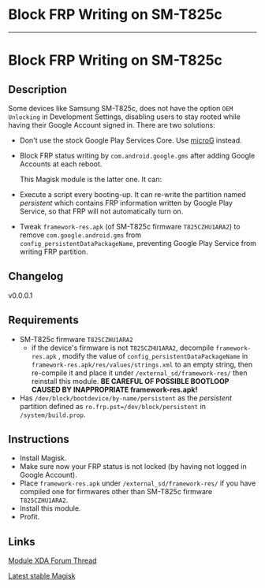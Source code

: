 # Block FRP Writing on SM-T825c

---
# **Block FRP Writing on SM-T825c**
## Description
Some devices like Samsung SM-T825c, does not have the option `OEM Unlocking` in Development Settings, disabling users to stay rooted while having their Google Account signed in. There are two solutions:

- Don't use the stock Google Play Services Core. Use [microG](https://microg.org/) instead.

- Block FRP status writing by `com.android.google.gms` after adding Google Accounts at each reboot.

  This Magisk module is the latter one. It can:

- Execute a script every booting-up. It can re-write the partition named *persistent* which contains FRP information written by Google Play Service, so that FRP will not automatically turn on.
- Tweak `framework-res.apk` (of SM-T825c firmware `T825CZHU1ARA2`) to remove `com.google.android.gms` from `config_persistentDataPackageName`, preventing Google Play Service from writing FRP partition.
## Changelog
v0.0.0.1
## Requirements
- SM-T825c firmware `T825CZHU1ARA2`
  - if the device's firmware is not `T825CZHU1ARA2`, decompile `framework-res.apk` , modify the value of `config_persistentDataPackageName` in `framework-res.apk/res/values/strings.xml` to an empty string, then re-compile it and place it under `/external_sd/framework-res/` then reinstall this module. **BE CAREFUL OF POSSIBLE BOOTLOOP CAUSED BY INAPPROPRIATE framework-res.apk!**
- Has `/dev/block/bootdevice/by-name/persistent` as the *persistent* partition defined as `ro.frp.pst=/dev/block/persistent`  in `/system/build.prop`.
## Instructions

- Install Magisk.
- Make sure now your FRP status is not locked (by having not logged in Google Account).
- Place `framework-res.apk` under `/external_sd/framework-res/` if you have compiled one for firmwares other than SM-T825c firmware `T825CZHU1ARA2`.
- Install this module.
- Profit.

## Links

[Module XDA Forum Thread](https://forum.xda-developers.com/apps/magisk/module-url-here "Module official XDA thread")

[Latest stable Magisk](http://www.tiny.cc/latestmagisk)
